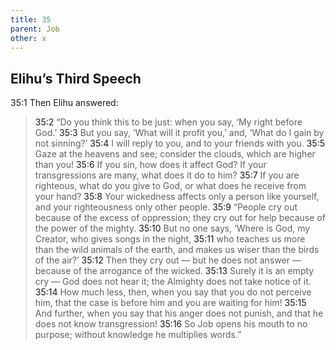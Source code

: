 ```yaml
---
title: 35
parent: Job
other: x
---
```



## Elihu’s Third Speech 

<a name="35:1">35:1</a> Then Elihu answered:

> <a name="35:2">35:2</a> “Do you think this to be just:
> when you say, ‘My right before God.’
> <a name="35:3">35:3</a> But you say, ‘What will it profit you,’
> and, ‘What do I gain by not sinning?’
> <a name="35:4">35:4</a> I will reply to you,
> and to your friends with you.
> <a name="35:5">35:5</a> Gaze at the heavens and see;
> consider the clouds, which are higher than you!
> <a name="35:6">35:6</a> If you sin, how does it affect God?
> If your transgressions are many,
> what does it do to him?
> <a name="35:7">35:7</a> If you are righteous, what do you give to God,
> or what does he receive from your hand?
> <a name="35:8">35:8</a> Your wickedness affects only a person like yourself,
> and your righteousness only other people.
> <a name="35:9">35:9</a> “People cry out
> because of the excess of oppression;
> they cry out for help
> because of the power of the mighty.
> <a name="35:10">35:10</a> But no one says, ‘Where is God, my Creator,
> who gives songs in the night,
> <a name="35:11">35:11</a> who teaches us more than the wild animals of the earth,
> and makes us wiser than the birds of the air?’
> <a name="35:12">35:12</a> Then they cry out — but he does not answer — 
> because of the arrogance of the wicked.
> <a name="35:13">35:13</a> Surely it is an empty cry — God does not hear it;
> the Almighty does not take notice of it.
> <a name="35:14">35:14</a> How much less, then,
> when you say that you do not perceive him,
> that the case is before him
> and you are waiting for him!
> <a name="35:15">35:15</a> And further, when you say
> that his anger does not punish,
> and that he does not know transgression!
> <a name="35:16">35:16</a> So Job opens his mouth to no purpose;
> without knowledge he multiplies words.”